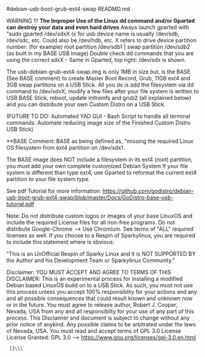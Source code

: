 #debian-usb-boot-grub-ext4-swap READMD.md

WARNING !!! **The Improper Use of the Linux dd command and/or Gparted can destroy your data and even hard drives** 
		Aways launch gparted with "sudo gparted /dev/sdxX (x for usb device name is usually /dev/sdb, /dev/sdc, etc. Could also be /dev/hdb, etc.
		X refers to drive device partition number: (for example) root partition /dev/sdb1 | swap partition /dev/sdb2 (as built in my BASE USB Image)
		Double check dd commands that you are using the correct sdxX - Same in Gparted, top right: /dev/sdx is shown.
		
The usb-debian-grub-ext4-swap.img is only 1MB in size but, is the BASE (See BASE comment) to create Master Boot Record, Grub, 11GB ext4 and 3GB swap partitons on a USB Stick. All you do is add the filesystem via dd command to /dev/sdxX; modify a few files after your file system is written to USB BASE Stick, reboot, update initramfs and grub2 (all explained below) and you can distribute your own Custom Distro on a USB Stick. 

(FUTURE TO DO: Automated YAD GUI - Bash Script to handle all terminal commands. Automate reducing image size of the Finished Custom Distro USB Stick)


**BASE Comment: BASE as being defined as, "missing the required Linux OS filesystem from ext4 partition on /dev/sdx1.

The BASE image does NOT include a filesystem in its ext4 (root) partition, you must add your own complete customized Debian System
If your file system is different than type ext4, use Gparted to reformat the current ext4 partition to your file system type.

See pdf Tutorial for more information: https://github.com/godistro/debian-usb-boot-grub-ext4-swap/blob/master/Docs/GoDistro-base-usb-tutorial.pdf
     
     
Note: Do not distribute custom logos or images of your base LinuxOS and include the required License files for all non-free programs. Do not distribute Google-Chrome --> Use Chromium. See terms of "ALL" required licenses as well. If you choose to a Respin of Sparkylinux, you are required to include this statement where is obvious:

"This is an UnOfficial Respin of Sparky Linux and it is NOT SUPPORTED BY the Author and his Development Team or Sparkylinux Community."

Disclaimer: YOU MUST ACCEPT AND AGREE TO TERMS OF THIS DISCLAIMER:
This is an experimental process for installing a modified Debian based LinuxOS build on to a USB Stick. As such, you must not use this process unless you accept 100% responsiblity for your actions and any and all possible consequences that could result known and unknown now or in the future. You must agree to release author, Robert J. Cooper, Nevada, USA from any and all responsibilty for your use of any part of this process. This Disclaimer and document is subject to change without any prior notice of anykind.  Any possible claims to be arbitrated under the laws of Nevada, USA. You must read and accept terms of GPL 3.0 License
License Granted:  GPL 3.0 --> https://www.gnu.org/licenses/gpl-3.0.en.html

     ]]\\\



